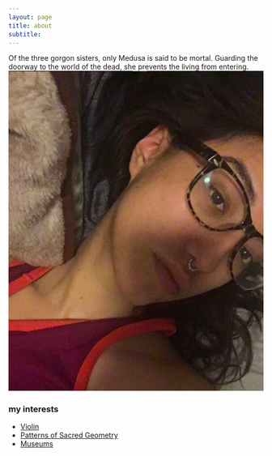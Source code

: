```yaml
---
layout: page
title: about
subtitle: 
---    
```


Of the three gorgon sisters, only Medusa is said to be mortal. Guarding the doorway to the world of the dead, she prevents the living from entering.  
![m2](assets/img/m2.jpg)    

### my interests 
- [Violin](https://www.youtube.com/watch?v=IDcuiZznRVM)  
- [Patterns of Sacred Geometry](https://www.youtube.com/watch?v=Mynr7uik5-0)  
- [Museums](https://www.metmuseum.org/exhibitions/current-exhibitions) 




